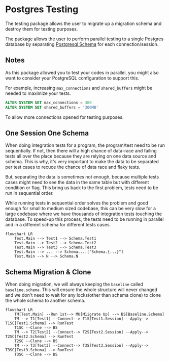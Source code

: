 # Postgres Testing

The testing package allows the user to migrate up a migration schema and destroy them for testing purposes.

The package allows the user to perform parallel testing to a single Postgres database by separating [Postgresql Schema](https://www.postgresql.org/docs/current/ddl-schemas.html) for each connection/session.

## Notes

As this package allowed you to test your codes in parallel, you might also want to consider your PostgreSQL configuration to support this.

For example, increasing `max_connections` and `shared_buffers` might be needed to maximize your tests.

```sql
ALTER SYSTEM SET max_connections = 300
ALTER SYSTEM SET shared_buffers = '300MB'
```

To allow more connections opened for testing purposes.

## One Session One Schema

When doing integration tests for a program, the program/test need to be run sequentially. If not, then there will a high chance of data-race and failing tests all over the place because they are relying on one data source and schema. This is why,
it's very important to make the data to be separated per test cases to recuce the chance of data race and flaky tests.

But, separating the data is sometimes not enough, because multiple tests cases might need to see the data in the same table but with different condition or flag. This bring us back to the first problem, tests need to be run in sequential order.

While running tests in sequential order solves the problem and good enough for small to medium sized codebase, this can be very slow for a large codebase where we have thousands of integration tests touching the database. To speed-up this process,
the tests need to be running in parallel and in a different schema for different tests cases.

```mermaid
flowchart LR
	Test.Main --> Test1 --> Schema.Test1
	Test.Main --> Test2 --> Schema.Test2
	Test.Main --> Test3 --> Schema.Test3
	Test.Main --> ... --> Schema....["Schema.{...}"]
	Test.Main --> N --> Schema.N
```

## Schema Migration & Clone

When doing migration, we will always keeping the `baseline` called `baseline.schema`. This will ensure the whole structure will never changed and we don't need to wait for any locks(other than schema clone) to clone the whole schema to another schema.

```mermaid
flowchart LR
	TM[Test.Main] --Run 1st--> MU[M1igrate Up] --> BS[Baseline.Schema]
	TM --> T1[Test1] --Connect--> T1S[Test1.Session] --Apply--> T1SC[Test1.Schema] --> RunTest
	T1SC --Clone --> BS
	TM --> T2[Test2] --Connect--> T2S[Test2.Session] --Apply--> T2SC[Test2.Schema] --> RunTest
	T2SC --Clone --> BS
	TM --> T3[Test3] --Connect--> T3S[Test3.Session] --Apply--> T3SC[Test3.Schema] --> RunTest
	T3SC --Clone --> BS
```
